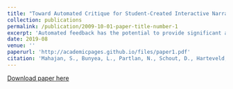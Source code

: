 ```yaml
---
title: "Toward Automated Critique for Student-Created Interactive Narrative Projects"
collection: publications
permalink: /publication/2009-10-01-paper-title-number-1
excerpt: 'Automated feedback has the potential to provide significant assistance to student game creators. Here, we present a system for generating automated, critique like feedback for students creating games in the StudyCrafter platform. We implemented a system that builds a personalized feedback report for students based on a templated format.'
date: 2019-08
venue: ''
paperurl: 'http://academicpages.github.io/files/paper1.pdf'
citation: 'Mahajan, S., Bunyea, L., Partlan, N., Schout, D., Harteveld, C., Matuk, C., Althoff, W., Duke, T., Sutherland, S. and Smith, G., 2019, October. Toward Automated Critique for Student-Created Interactive Narrative Projects. In Proceedings of the... AAAI Conference on Artificial Intelligence.'
---
```


[Download paper here](https://s3.amazonaws.com/academia.edu.documents/61138550/EXAG_2019_paper_1520191105-66536-1di5jny.pdf?response-content-disposition=inline%3B%20filename%3DToward_Automated_Critique_for_Student-Cr.pdf&X-Amz-Algorithm=AWS4-HMAC-SHA256&X-Amz-Credential=AKIAIWOWYYGZ2Y53UL3A%2F20191201%2Fus-east-1%2Fs3%2Faws4_request&X-Amz-Date=20191201T221318Z&X-Amz-Expires=3600&X-Amz-SignedHeaders=host&X-Amz-Signature=f805b2799e1ffb13698e1a567db1a7171b1fa3c64a230180a05cc53fb351bc49)

